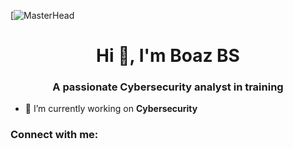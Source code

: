 [![MasterHead](https://www.google.com/imgres?imgurl=https%3A%2F%2Fasapkerala.gov.in%2Fwp-content%2Fuploads%2F2021%2F09%2FCyber-Security-Security-Operations-Centre-Analyst.jpeg&tbnid=h7rkt1UGkGCnaM&vet=12ahUKEwiFqfiKy5KIAxXQpicCHfN1FmYQxiAoAnoECAAQJA..i&imgrefurl=https%3A%2F%2Fasapkerala.gov.in%2Fcourse%2Fcyber-security-security-operations-centre-analyst%2F&docid=J5a0IJbEnwObcM&w=890&h=890&itg=1&q=sophisticated%20images%20cybersecurity%20analyst%20for%20a%20github%20account&ved=2ahUKEwiFqfiKy5KIAxXQpicCHfN1FmYQxiAoAnoECAAQJA)
<h1 align="center">Hi 👋, I'm Boaz BS</h1>
<h3 align="center">A passionate Cybersecurity analyst in training</h3>

- 🔭 I’m currently working on **Cybersecurity**

<h3 align="left">Connect with me:</h3>
<p align="left">
</p>
